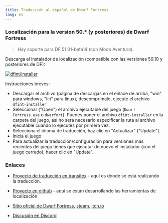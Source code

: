```yaml
---
title: Traducción al español de Dwarf Fortress
lang: es
---
```


### Localización para la version 50.* (y posteriores) de Dwarf Fortress

> Hay soporte para DF 51.01-beta14 (con Modo Aventura).

Descarga el instalador de localización (compatible con las versiones 50.10 y posteriores de DF):

[![dfint/installer](https://img.shields.io/badge/dfint%2Finstaller-forestgreen?style=for-the-badge)
](https://github.com/dfint/installer/releases/latest)

Instrucciones breves:
- Descargar el archivo (página de descargas en el enlace de arriba, "win" para windows, "lin" para linux), descomprímalo, ejecute el archivo `dfint-installer`
- Seleccionar ("Open") el archivo ejecutable del juego (`Dwarf Fortress.exe` o `dwarfort`). Puedes poner el archivo `dfint-installer` en la carpeta del juego, así no sera necesario especificar la ruta al archivo ejecutable cuando lo ejecutes por primera vez.
- Selecciona el idioma de traducción, haz clic en "Actualizar" ("Update").
- Inicia el juego
- Para actualizar la traducción/configuración para versiones más recientes del juego tienes que ejecutar de nuevo el instalador (con el juego cerrado), hacer clic en "Update".

### Enlaces

- [Proyecto de traducción en transifex](https://app.transifex.com/dwarf-fortress-translation/dwarf-fortress-steam) - aquí es donde se está realizando la traducción.
- [Proyecto en github](https://github.com/dfint) - aquí se están desarrollando las herramientas de localización.

- [Sitio oficial de Dwarf Fortress](https://bay12games.com/dwarves/), [steam](https://store.steampowered.com/app/975370/Dwarf_Fortress/), [itch.io](https://kitfoxgames.itch.io/dwarf-fortress)
- [Discusión en Discord](https://discord.gg/YBecbmYC)
